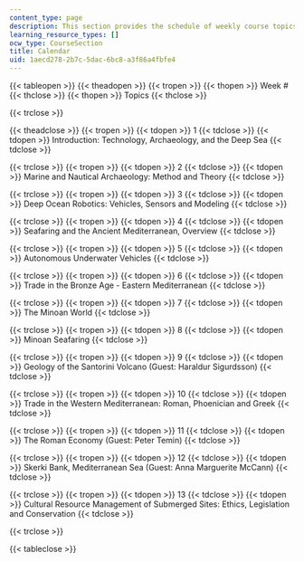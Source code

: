 ```yaml
---
content_type: page
description: This section provides the schedule of weekly course topics.
learning_resource_types: []
ocw_type: CourseSection
title: Calendar
uid: 1aecd278-2b7c-5dac-6bc8-a3f86a4fbfe4
---
```


{{< tableopen >}}
{{< theadopen >}}
{{< tropen >}}
{{< thopen >}}
Week #
{{< thclose >}}
{{< thopen >}}
Topics
{{< thclose >}}

{{< trclose >}}

{{< theadclose >}}
{{< tropen >}}
{{< tdopen >}}
1
{{< tdclose >}}
{{< tdopen >}}
Introduction: Technology, Archaeology, and the Deep Sea
{{< tdclose >}}

{{< trclose >}}
{{< tropen >}}
{{< tdopen >}}
2
{{< tdclose >}}
{{< tdopen >}}
Marine and Nautical Archaeology: Method and Theory
{{< tdclose >}}

{{< trclose >}}
{{< tropen >}}
{{< tdopen >}}
3
{{< tdclose >}}
{{< tdopen >}}
Deep Ocean Robotics: Vehicles, Sensors and Modeling
{{< tdclose >}}

{{< trclose >}}
{{< tropen >}}
{{< tdopen >}}
4
{{< tdclose >}}
{{< tdopen >}}
Seafaring and the Ancient Mediterranean, Overview
{{< tdclose >}}

{{< trclose >}}
{{< tropen >}}
{{< tdopen >}}
5
{{< tdclose >}}
{{< tdopen >}}
Autonomous Underwater Vehicles
{{< tdclose >}}

{{< trclose >}}
{{< tropen >}}
{{< tdopen >}}
6
{{< tdclose >}}
{{< tdopen >}}
Trade in the Bronze Age - Eastern Mediterranean
{{< tdclose >}}

{{< trclose >}}
{{< tropen >}}
{{< tdopen >}}
7
{{< tdclose >}}
{{< tdopen >}}
The Minoan World
{{< tdclose >}}

{{< trclose >}}
{{< tropen >}}
{{< tdopen >}}
8
{{< tdclose >}}
{{< tdopen >}}
Minoan Seafaring
{{< tdclose >}}

{{< trclose >}}
{{< tropen >}}
{{< tdopen >}}
9
{{< tdclose >}}
{{< tdopen >}}
Geology of the Santorini Volcano (Guest: Haraldur Sigurdsson)
{{< tdclose >}}

{{< trclose >}}
{{< tropen >}}
{{< tdopen >}}
10
{{< tdclose >}}
{{< tdopen >}}
Trade in the Western Mediterranean: Roman, Phoenician and Greek
{{< tdclose >}}

{{< trclose >}}
{{< tropen >}}
{{< tdopen >}}
11
{{< tdclose >}}
{{< tdopen >}}
The Roman Economy (Guest: Peter Temin)
{{< tdclose >}}

{{< trclose >}}
{{< tropen >}}
{{< tdopen >}}
12
{{< tdclose >}}
{{< tdopen >}}
Skerki Bank, Mediterranean Sea (Guest: Anna Marguerite McCann)
{{< tdclose >}}

{{< trclose >}}
{{< tropen >}}
{{< tdopen >}}
13
{{< tdclose >}}
{{< tdopen >}}
Cultural Resource Management of Submerged Sites: Ethics, Legislation and Conservation
{{< tdclose >}}

{{< trclose >}}

{{< tableclose >}}